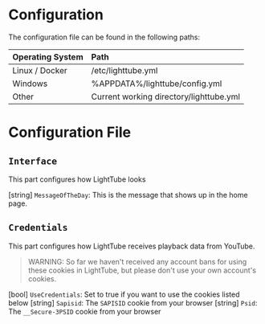 ﻿# Configuration

The configuration file can be found in the following paths:

| Operating System | Path                                    |
| :--------------- | :-------------------------------------- |
| Linux / Docker   | /etc/lighttube.yml                      |
| Windows          | %APPDATA%/lighttube/config.yml          |
| Other            | Current working directory/lighttube.yml |

# Configuration File

## `Interface`

This part configures how LightTube looks

[string] `MessageOfTheDay`: This is the message that shows up in the home page.

## `Credentials`

This part configures how LightTube receives playback data from YouTube.

> WARNING: So far we haven't received any account bans for using these cookies in LightTube, but please don't use your own account's cookies.

[bool] `UseCredentials`: Set to true if you want to use the cookies listed below
[string] `Sapisid`: The `SAPISID` cookie from your browser
[string] `Psid`: The `__Secure-3PSID` cookie from your browser